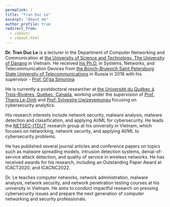 ```yaml
---
permalink: /
title: "Tran Duc Le"
excerpt: "About me"
author_profile: true
redirect_from: 
  - /about/
  - /about.html
---
```

**Dr. Tran Duc Le** is a lecturer in the Department of Computer Networking and Communication at [the University of Science and Technology, The University of Danang](https://dut.udn.vn/) in Vietnam. He received [his Ph.D.](https://www.sut.ru/bonchnews/science/4767-pozdravlyaem-s-zaschitoy-dissertacii) in Systems, Networks, and Telecommunication Devices from [the Bonch-Bruevich Saint Petersburg State University of Telecommunications](https://www.sut.ru/) in Russia in 2018 with his supervisor - [Prof. Ol'ga Simonina](https://www.sut.ru/education/fakulteti-i-instituti/rts/rsiv/753-simonina-olga-aleksandrovna-2)

He is currently a postdoctoral researcher at [the Université du Québec à Trois-Rivières, Québec, Canada](https://www.uqtr.ca/), working under the supervision of [Prof. Thang Le-Dinh](https://oraprdnt.uqtr.uquebec.ca/pls/public/gscw031?owa_no_site=1220) and [Prof. Sylvestre Uwizeyemungu](https://oraprdnt.uqtr.uquebec.ca/pls/public/gscw031?owa_no_site=3307) focusing on cybersecurity analytics.

His research interests include network security, malware analysis, malware detection and classification, and applying AI/ML for cybersecurity. He leads the [NETSEC-ITDUT](https://netsec-it.dut.udn.vn/home) research group at his university in Vietnam, which focuses on networking, network security, and applying AI/ML to cybersecurity problems.

He has published several journal articles and conference papers on topics such as malware spreading models, intrusion detection systems, denial-of-service attack detection, and quality of service in wireless networks. He has received awards for his research, including an Outstanding Paper Award at ICACT2020, and ICACNC2022.

Dr. Le teaches computer networks, network administration, malware analysis, network security, and network penetration testing courses at his university in Vietnam. He aims to conduct impactful research on pressing cybersecurity issues and prepare the next generation of computer networking and security professionals.
